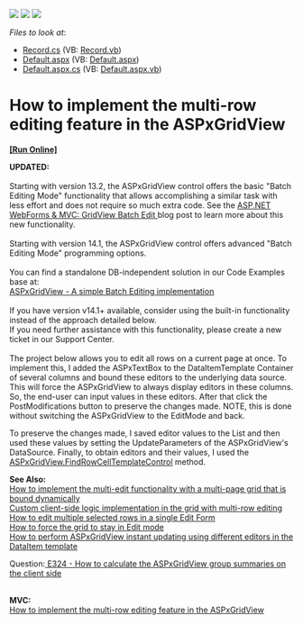 <!-- default badges list -->
![](https://img.shields.io/endpoint?url=https://codecentral.devexpress.com/api/v1/VersionRange/128541386/19.1.8%2B)
[![](https://img.shields.io/badge/Open_in_DevExpress_Support_Center-FF7200?style=flat-square&logo=DevExpress&logoColor=white)](https://supportcenter.devexpress.com/ticket/details/E324)
[![](https://img.shields.io/badge/📖_How_to_use_DevExpress_Examples-e9f6fc?style=flat-square)](https://docs.devexpress.com/GeneralInformation/403183)
<!-- default badges end -->
<!-- default file list -->
*Files to look at*:

* [Record.cs](./CS/Record.cs) (VB: [Record.vb](./VB/Record.vb))
* [Default.aspx](./CS/Default.aspx) (VB: [Default.aspx](./VB/Default.aspx))
* [Default.aspx.cs](./CS/Default.aspx.cs) (VB: [Default.aspx.vb](./VB/Default.aspx.vb))
<!-- default file list end -->
# How to implement the multi-row editing feature in the ASPxGridView
<!-- run online -->
**[[Run Online]](https://codecentral.devexpress.com/e324/)**
<!-- run online end -->


<p><strong>UPDATED:</strong><br><br>Starting with version 13.2, the ASPxGridView control offers the basic "Batch Editing Mode" functionality that allows accomplishing a similar task with less effort and does not require so much extra code. See the <a href="https://community.devexpress.com/blogs/aspnet/archive/2013/12/16/asp-net-webforms-amp-mvc-gridview-batch-edit-what-39-s-new-in-13-2.aspx">ASP.NET WebForms & MVC: GridView Batch Edit </a>blog post to learn more about this new functionality.<br><br>Starting with version 14.1, the ASPxGridView control offers advanced "Batch Editing Mode" programming options.<br><br>You can find a standalone DB-independent solution in our Code Examples base at:<br><a href="https://www.devexpress.com/Support/Center/p/E5045">ASPxGridView - A simple Batch Editing implementation</a><br><br>If you have version v14.1+ available, consider using the built-in functionality instead of the approach detailed below.<br>If you need further assistance with this functionality, please create a new ticket in our Support Center.<br><br>The project below allows you to edit all rows on a current page at once. To implement this, I added the ASPxTextBox to the DataItemTemplate Container of several columns and bound these editors to the underlying data source. This will force the ASPxGridView to always display editors in these columns. So, the end-user can input values in these editors. After that click the PostModifications button to preserve the changes made. NOTE, this is done without switching the ASPxGridView to the EditMode and back.</p>
<p>To preserve the changes made, I saved editor values to the List<object> and then used these values by setting the UpdateParameters of the ASPxGridView's DataSource. Finally, to obtain editors and their values, I used the <a href="https://docs.devexpress.com/AspNet/DevExpress.Web.ASPxGridView.FindRowCellTemplateControl(System.Int32-DevExpress.Web.GridViewDataColumn-System.String)"><u>ASPxGridView.FindRowCellTemplateControl</u></a> method.</p>
<p><strong>See Also:</strong><br> <a href="https://www.devexpress.com/Support/Center/p/E1318">How to implement the multi-edit functionality with a multi-page grid that is bound dynamically</a><br> <a href="https://www.devexpress.com/Support/Center/p/E1468">Custom client-side logic implementation in the grid with multi-row editing</a><br> <a href="https://www.devexpress.com/Support/Center/p/E2026">How to edit multiple selected rows in a single Edit Form</a><br> <a href="https://www.devexpress.com/Support/Center/p/E1447">How to force the grid to stay in Edit mode</a><br> <a href="https://www.devexpress.com/Support/Center/p/E2333">How to perform ASPxGridView instant updating using different editors in the DataItem template</a><u></u></p>
<p><u></u>Question:<u> </u><a href="https://www.devexpress.com/Support/Center/p/Q311992">E324 - How to calculate the ASPxGridView group summaries on the client side</a></p>
<p><br><strong>MVC:</strong><br><a href="https://www.devexpress.com/Support/Center/p/E4236">How to implement the multi-row editing feature in the ASPxGridView</a></p>

<br/>


